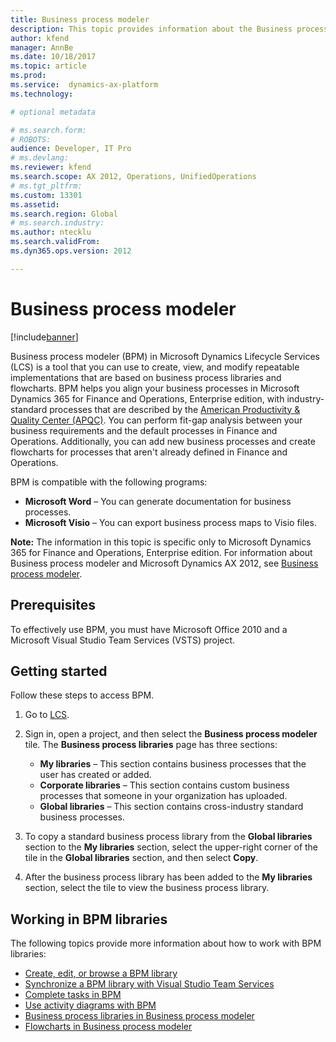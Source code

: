 ```yaml
---
title: Business process modeler
description: This topic provides information about the Business process modeler tool in Lifecycle Services (LCS).
author: kfend
manager: AnnBe
ms.date: 10/18/2017
ms.topic: article
ms.prod: 
ms.service:  dynamics-ax-platform
ms.technology: 

# optional metadata

# ms.search.form: 
# ROBOTS: 
audience: Developer, IT Pro
# ms.devlang: 
ms.reviewer: kfend
ms.search.scope: AX 2012, Operations, UnifiedOperations
# ms.tgt_pltfrm: 
ms.custom: 13301
ms.assetid: 
ms.search.region: Global
# ms.search.industry: 
ms.author: ntecklu
ms.search.validFrom: 
ms.dyn365.ops.version: 2012

---
```


# Business process modeler

[!include[banner](../includes/banner.md)]

Business process modeler (BPM) in Microsoft Dynamics Lifecycle Services (LCS) is a tool that you can use to create, view, and modify repeatable implementations that are based on business process libraries and flowcharts. BPM helps you align your business processes in Microsoft Dynamics 365 for Finance and Operations, Enterprise edition, with industry-standard processes that are described by the [American Productivity &amp; Quality Center (APQC)](http://www.apqc.org/). You can perform fit-gap analysis between your business requirements and the default processes in Finance and Operations. Additionally, you can add new business processes and create flowcharts for processes that aren't already defined in Finance and Operations.

BPM is compatible with the following programs:

- **Microsoft Word** – You can generate documentation for business processes.
- **Microsoft Visio** – You can export business process maps to Visio files.

**Note:** The information in this topic is specific only to Microsoft Dynamics 365 for Finance and Operations, Enterprise edition. For information about Business process modeler and Microsoft Dynamics AX 2012, see [Business process modeler](ax-2012/business-process-modeler-lcs.md). 

## Prerequisites

To effectively use BPM, you must have Microsoft Office 2010 and a Microsoft Visual Studio Team Services (VSTS) project.

## Getting started

Follow these steps to access BPM.

1. Go to [LCS](https://lcs.dynamics.com/).
2. Sign in, open a project, and then select the **Business process modeler** tile. The **Business process libraries** page has three sections:

    - **My libraries** – This section contains business processes that the user has created or added.
    - **Corporate libraries** – This section contains custom business processes that someone in your organization has uploaded.
    - **Global libraries** – This section contains cross-industry standard business processes.

3. To copy a standard business process library from the **Global libraries** section to the **My libraries** section, select the upper-right corner of the tile in the **Global libraries** section, and then select **Copy**.
4. After the business process library has been added to the **My libraries** section, select the tile to view the business process library.

## Working in BPM libraries

The following topics provide more information about how to work with BPM libraries:

- [Create, edit, or browse a BPM library](creating-editing-browsing.md)
- [Synchronize a BPM library with Visual Studio Team Services](synchronize-bpm-vsts.md)
- [Complete tasks in BPM](complete-tasks-bpm.md)
- [Use activity diagrams with BPM](using-activity-diagrams.md)
- [Business process libraries in Business process modeler](business-process-libraries-business-process-modeler.md)
- [Flowcharts in Business process modeler](flowcharts-business-process-modeler.md)


